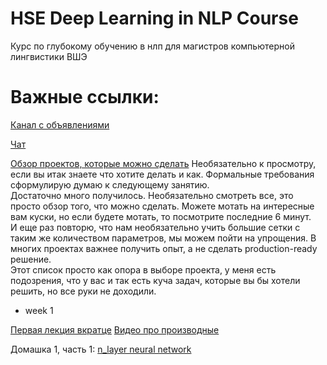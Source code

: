 # HSE Deep Learning in NLP Course
Курс по глубокому обучению в нлп для магистров компьютерной лингвистики ВШЭ

# Важные ссылки:
[Канал с объявлениями](https://t.me/hse_dl_nlp)

[Чат](https://t.me/joinchat/Bp0V0UPTLBJHv3o7XiBFaA)

[Обзор проектов, которые можно сделать](https://youtu.be/TLauwjPkbS0)
Необязательно к просмотру, если вы итак знаете что хотите делать и как. Формальные требования сформулирую думаю к следующему занятию.  
Достаточно много получилось. Необязательно смотреть все, это просто обзор того, что можно сделать. Можете мотать на интересные вам куски, но если будете мотать, то посмотрите последние 6 минут.  
И еще раз повторю, что нам необязательно учить большие сетки с таким же количеством параметров, мы можем пойти на упрощения. В многих проектах важнее получить опыт, а не сделать production-ready решение.  
Этот список просто как опора в выборе проекта, у меня есть подозрения, что у вас и так есть куча задач, которые вы бы хотели решить, но все руки не доходили.

- week 1

[Первая лекция вкратце](https://youtu.be/jEMdv9fW2ZA)
[Видео про производные](https://youtu.be/tZ0yCzWfbZc)

Домашка 1, часть 1: [n_layer neural network](https://github.com/BobaZooba/HSE-Deep-Learning-in-NLP-Course/blob/master/week_01/neural_network/Homework%201.1.ipynb)


